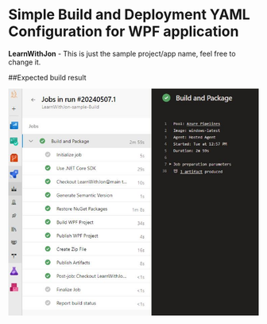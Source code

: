 # Simple Build and Deployment YAML Configuration for WPF application

**LearnWithJon** - This is just the sample project/app name, feel free to change it.

##Expected build result

![](https://github.com/ryanninodizon/simple-azure-pipelines-for-wpf-app/blob/main/build-result-screenshot.JPG)
